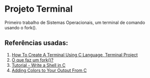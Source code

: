 # Projeto Terminal
Primeiro trabalho de Sistemas Operacionais, um terminal de comando usando o fork().
## Referências usadas:
1. [How To Create A Terminal Using C Language, Terminal Project](https://youtu.be/GdYsNNWlDtY)
2. [O que faz um fork()?](https://br.ccm.net/faq/10841-o-que-faz-um-fork)
3. [Tutorial - Write a Shell in C](https://brennan.io/2015/01/16/write-a-shell-in-c/)
4. [Adding Colors to Your Output From C](https://www.theurbanpenguin.com/4184-2/)

